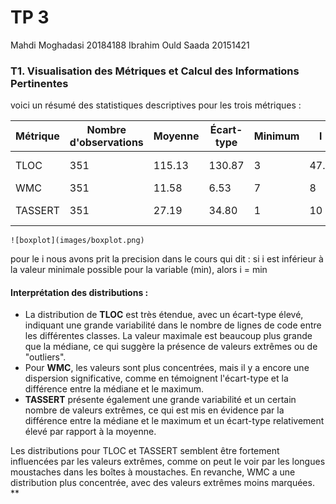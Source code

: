 # TP 3

Mahdi Moghadasi    20184188
Ibrahim Ould Saada 20151421

### T1. Visualisation des Métriques et Calcul des Informations Pertinentes
 voici un résumé des statistiques descriptives pour les trois métriques :

| Métrique | Nombre d'observations | Moyenne | Écart-type | Minimum | l              | m                        | u              | Maximum | s | i | d| 
|----------|-----------------------|---------|------------|---------|----------------|--------------------------|----------------|---------|----|--|---| 
| TLOC     | 351                   | 115.13  | 130.87     | 3       | 47.5           | 83                       | 124.5          | 1045    | 240  | 0 (-68)|77
| WMC      | 351                   | 11.58   | 6.53       | 7       | 8              | 9                        | 12             | 64      | 18 | 2|4
| TASSERT  | 351                   | 27.19   | 34.80      | 1       | 10             | 17                       | 32             | 265     | 65 | 0 (-23)|22


`![boxplot](images/boxplot.png)`

pour le i nous avons prit la precision dans le cours qui dit :
si i est inférieur à la valeur minimale possible pour la variable (min), alors i = min

#### Interprétation des distributions :
- La distribution de **TLOC** est très étendue, avec un écart-type élevé, indiquant une grande variabilité dans le nombre de lignes de code entre les différentes classes. La valeur maximale est beaucoup plus grande que la médiane, ce qui suggère la présence de valeurs extrêmes ou de "outliers".
- Pour **WMC**, les valeurs sont plus concentrées, mais il y a encore une dispersion significative, comme en témoignent l'écart-type et la différence entre la médiane et le maximum.
- **TASSERT** présente également une grande variabilité et un certain nombre de valeurs extrêmes, ce qui est mis en évidence par la différence entre la médiane et le maximum et un écart-type relativement élevé par rapport à la moyenne.

Les distributions pour TLOC et TASSERT semblent être fortement influencées par les valeurs extrêmes, comme on peut le voir par les longues moustaches dans les boîtes à moustaches. En revanche, WMC a une distribution plus concentrée, avec des valeurs extrêmes moins marquées.
**
